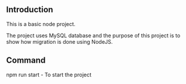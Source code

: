 ## Introduction

This is a basic node project.

The project uses MySQL database and the purpose of this project is to show how migration is done using NodeJS.

## Command

npm run start - To start the project